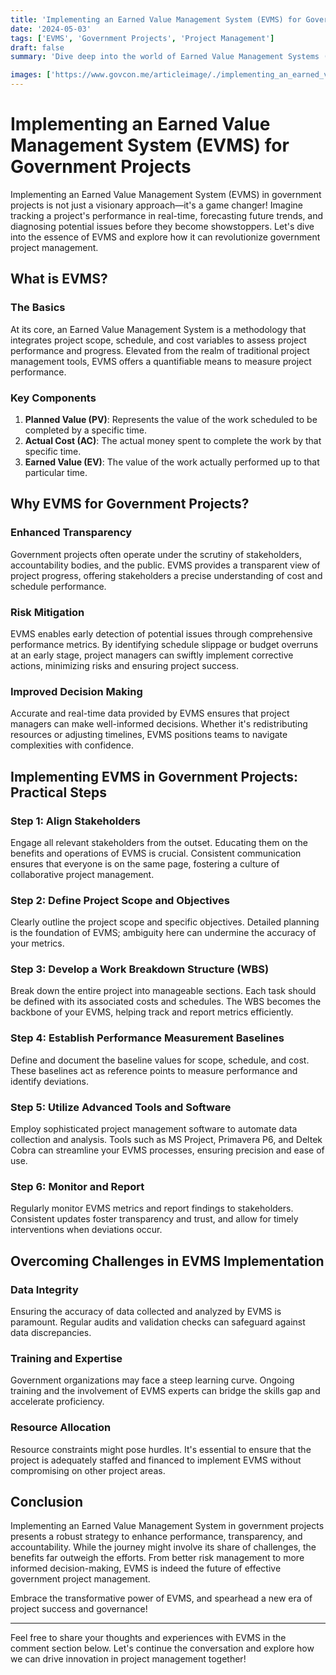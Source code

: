 ```yaml
---
title: 'Implementing an Earned Value Management System (EVMS) for Government Projects'
date: '2024-05-03'
tags: ['EVMS', 'Government Projects', 'Project Management']
draft: false
summary: 'Dive deep into the world of Earned Value Management Systems (EVMS) and discover the key benefits, challenges, and implementation strategies for managing government projects efficiently and effectively.'

images: ['https://www.govcon.me/articleimage/./implementing_an_earned_value_management_system_evms_for_government_projects.webp']
---
```


# Implementing an Earned Value Management System (EVMS) for Government Projects

Implementing an Earned Value Management System (EVMS) in government projects is not just a visionary approach—it's a game changer! Imagine tracking a project's performance in real-time, forecasting future trends, and diagnosing potential issues before they become showstoppers. Let's dive into the essence of EVMS and explore how it can revolutionize government project management.

## What is EVMS?

### The Basics

At its core, an Earned Value Management System is a methodology that integrates project scope, schedule, and cost variables to assess project performance and progress. Elevated from the realm of traditional project management tools, EVMS offers a quantifiable means to measure project performance.

### Key Components

1. **Planned Value (PV)**: Represents the value of the work scheduled to be completed by a specific time.
2. **Actual Cost (AC)**: The actual money spent to complete the work by that specific time.
3. **Earned Value (EV)**: The value of the work actually performed up to that particular time.

## Why EVMS for Government Projects?

### Enhanced Transparency

Government projects often operate under the scrutiny of stakeholders, accountability bodies, and the public. EVMS provides a transparent view of project progress, offering stakeholders a precise understanding of cost and schedule performance.

### Risk Mitigation

EVMS enables early detection of potential issues through comprehensive performance metrics. By identifying schedule slippage or budget overruns at an early stage, project managers can swiftly implement corrective actions, minimizing risks and ensuring project success.

### Improved Decision Making

Accurate and real-time data provided by EVMS ensures that project managers can make well-informed decisions. Whether it's redistributing resources or adjusting timelines, EVMS positions teams to navigate complexities with confidence.

## Implementing EVMS in Government Projects: Practical Steps

### Step 1: Align Stakeholders

Engage all relevant stakeholders from the outset. Educating them on the benefits and operations of EVMS is crucial. Consistent communication ensures that everyone is on the same page, fostering a culture of collaborative project management.

### Step 2: Define Project Scope and Objectives

Clearly outline the project scope and specific objectives. Detailed planning is the foundation of EVMS; ambiguity here can undermine the accuracy of your metrics.

### Step 3: Develop a Work Breakdown Structure (WBS)

Break down the entire project into manageable sections. Each task should be defined with its associated costs and schedules. The WBS becomes the backbone of your EVMS, helping track and report metrics efficiently.

### Step 4: Establish Performance Measurement Baselines

Define and document the baseline values for scope, schedule, and cost. These baselines act as reference points to measure performance and identify deviations.

### Step 5: Utilize Advanced Tools and Software

Employ sophisticated project management software to automate data collection and analysis. Tools such as MS Project, Primavera P6, and Deltek Cobra can streamline your EVMS processes, ensuring precision and ease of use.

### Step 6: Monitor and Report

Regularly monitor EVMS metrics and report findings to stakeholders. Consistent updates foster transparency and trust, and allow for timely interventions when deviations occur.

## Overcoming Challenges in EVMS Implementation

### Data Integrity

Ensuring the accuracy of data collected and analyzed by EVMS is paramount. Regular audits and validation checks can safeguard against data discrepancies.

### Training and Expertise

Government organizations may face a steep learning curve. Ongoing training and the involvement of EVMS experts can bridge the skills gap and accelerate proficiency.

### Resource Allocation

Resource constraints might pose hurdles. It's essential to ensure that the project is adequately staffed and financed to implement EVMS without compromising on other project areas.

## Conclusion

Implementing an Earned Value Management System in government projects presents a robust strategy to enhance performance, transparency, and accountability. While the journey might involve its share of challenges, the benefits far outweigh the efforts. From better risk management to more informed decision-making, EVMS is indeed the future of effective government project management.

Embrace the transformative power of EVMS, and spearhead a new era of project success and governance!

---

Feel free to share your thoughts and experiences with EVMS in the comment section below. Let's continue the conversation and explore how we can drive innovation in project management together!